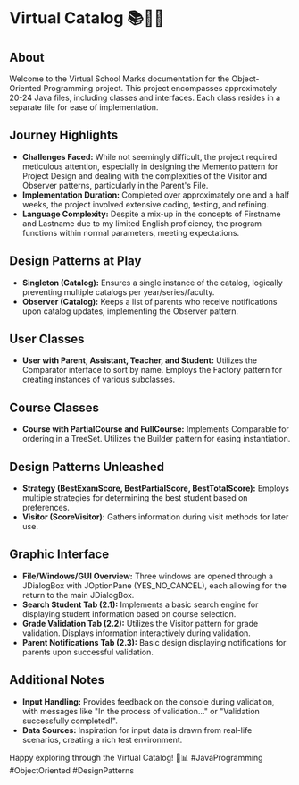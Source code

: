 # Virtual Catalog 📚👩‍🎓

## About
Welcome to the Virtual School Marks documentation for the Object-Oriented Programming project. This project encompasses approximately 20-24 Java files, including classes and interfaces. Each class resides in a separate file for ease of implementation.

## Journey Highlights
- **Challenges Faced:** While not seemingly difficult, the project required meticulous attention, especially in designing the Memento pattern for Project Design and dealing with the complexities of the Visitor and Observer patterns, particularly in the Parent's File.
- **Implementation Duration:** Completed over approximately one and a half weeks, the project involved extensive coding, testing, and refining.
- **Language Complexity:** Despite a mix-up in the concepts of Firstname and Lastname due to my limited English proficiency, the program functions within normal parameters, meeting expectations.

## Design Patterns at Play
- **Singleton (Catalog):** Ensures a single instance of the catalog, logically preventing multiple catalogs per year/series/faculty.
- **Observer (Catalog):** Keeps a list of parents who receive notifications upon catalog updates, implementing the Observer pattern.

## User Classes
- **User with Parent, Assistant, Teacher, and Student:** Utilizes the Comparator interface to sort by name. Employs the Factory pattern for creating instances of various subclasses.

## Course Classes
- **Course with PartialCourse and FullCourse:** Implements Comparable for ordering in a TreeSet. Utilizes the Builder pattern for easing instantiation.

## Design Patterns Unleashed
- **Strategy (BestExamScore, BestPartialScore, BestTotalScore):** Employs multiple strategies for determining the best student based on preferences.
- **Visitor (ScoreVisitor):** Gathers information during visit methods for later use.

## Graphic Interface
- **File/Windows/GUI Overview:** Three windows are opened through a JDialogBox with JOptionPane (YES_NO_CANCEL), each allowing for the return to the main JDialogBox.
- **Search Student Tab (2.1):** Implements a basic search engine for displaying student information based on course selection.
- **Grade Validation Tab (2.2):** Utilizes the Visitor pattern for grade validation. Displays information interactively during validation.
- **Parent Notifications Tab (2.3):** Basic design displaying notifications for parents upon successful validation.

## Additional Notes
- **Input Handling:** Provides feedback on the console during validation, with messages like "In the process of validation..." or "Validation successfully completed!".
- **Data Sources:** Inspiration for input data is drawn from real-life scenarios, creating a rich test environment.

Happy exploring through the Virtual Catalog! 🚀📊 #JavaProgramming #ObjectOriented #DesignPatterns
